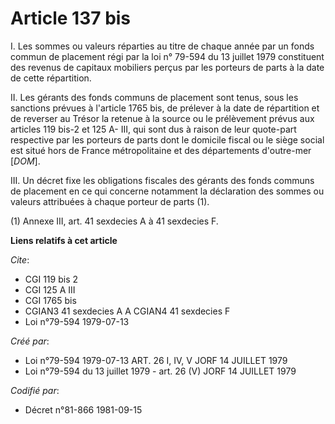 # Article 137 bis

I. Les sommes ou valeurs réparties au titre de chaque année par un fonds commun de placement régi par la loi n° 79-594 du 13
juillet 1979 constituent des revenus de capitaux mobiliers perçus par les porteurs de parts à la date de cette répartition.

II. Les gérants des fonds communs de placement sont tenus, sous les sanctions prévues à l'article 1765 bis, de prélever à la
date de répartition et de reverser au Trésor la retenue à la source ou le prélèvement prévus aux articles 119 bis-2 et 125 A-
III, qui sont dus à raison de leur quote-part respective par les porteurs de parts dont le domicile fiscal ou le siège social
est situé hors de France métropolitaine et des départements d'outre-mer [*DOM*].

III. Un décret fixe les obligations fiscales des gérants des fonds communs de placement en ce qui concerne notamment la
déclaration des sommes ou valeurs attribuées à chaque porteur de parts (1).

(1) Annexe III, art. 41 sexdecies A à 41 sexdecies F.

**Liens relatifs à cet article**

_Cite_:

  - CGI 119 bis 2
  - CGI 125 A III
  - CGI 1765 bis
  - CGIAN3 41 sexdecies A A CGIAN4 41 sexdecies F
  - Loi n°79-594 1979-07-13

_Créé par_:

  - Loi n°79-594 1979-07-13 ART. 26 I, IV, V JORF 14 JUILLET 1979
  - Loi n°79-594 du 13 juillet 1979 - art. 26 (V) JORF 14 JUILLET 1979

_Codifié par_:

  - Décret n°81-866 1981-09-15
